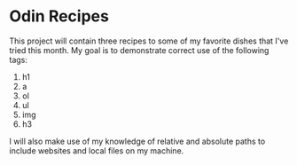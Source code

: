 # Odin Recipes
This project will contain three recipes to some of my favorite dishes that I've tried this month. My goal is to demonstrate correct use of the following tags:

1. h1
2. a
3. ol
4. ul
5. img
6. h3

I will also make use of my knowledge of relative and absolute paths to include websites and local files on my machine.